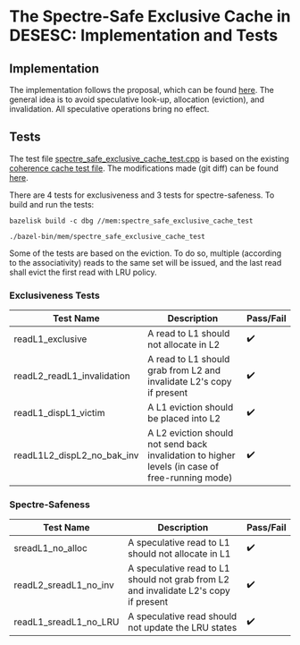 # The Spectre-Safe Exclusive Cache in DESESC: Implementation and Tests

## Implementation
The implementation follows the proposal, which can be found [here](https://demo.hedgedoc.org/s/F_K61OTi2). The general idea is to avoid speculative look-up, allocation (eviction), and invalidation. All speculative operations bring no effect.

## Tests

The test file [spectre_safe_exclusive_cache_test.cpp](spectre_safe_exclusive_cache_test.cpp) is based on the existing [coherence cache test file](cache_test.cpp). The modifications made (git diff) can be found [here](https://github.com/kofyou/desesc/commit/3a188c785462c794560386ff8bee584c42d1f341).

There are 4 tests for exclusiveness and 3 tests for spectre-safeness. To build and run the tests:
```
bazelisk build -c dbg //mem:spectre_safe_exclusive_cache_test

./bazel-bin/mem/spectre_safe_exclusive_cache_test
```

Some of the tests are based on the eviction. To do so, multiple (according to the associativity) reads to the same set will be issued, and the last read shall evict the first read with LRU policy.

### Exclusiveness Tests
| Test Name                  | Description                                                                                    | Pass/Fail          |
|----------------------------|------------------------------------------------------------------------------------------------|--------------------|
| readL1_exclusive           | A read to L1 should not allocate in L2                                                         | :heavy_check_mark: |
| readL2_readL1_invalidation | A read to L1 should grab from L2 and invalidate L2's copy if present                           | :heavy_check_mark: |
| readL1_dispL1_victim       | A L1 eviction should be placed into L2                                                         | :heavy_check_mark: |
| readL1L2_dispL2_no_bak_inv | A L2 eviction should not send back invalidation to higher levels (in case of free-running mode) | :heavy_check_mark: |

### Spectre-Safeness

| Test Name             | Description                                                                          | Pass/Fail          |
|-----------------------|--------------------------------------------------------------------------------------|--------------------|
| sreadL1_no_alloc      | A speculative read to L1 should not allocate in L1                                   | :heavy_check_mark: |
| readL2_sreadL1_no_inv | A speculative read to L1 should not grab from L2 and invalidate L2's copy if present | :heavy_check_mark: |
| readL1_sreadL1_no_LRU | A speculative read should not update the LRU states                                  | :heavy_check_mark: |
